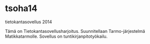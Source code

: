 tsoha14
=======

tietokantasovellus 2014

Tämä on Tietokantasovellusharjoitus. Suunnitellaan Tarmo-järjestelmä Matikkatarmolle.
Sovellus on tuntikirjanpitotyökailu. 
